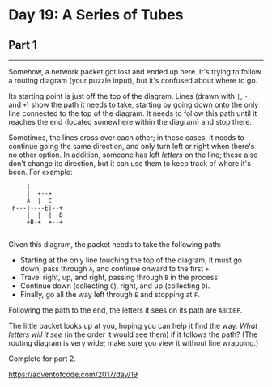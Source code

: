 # Day 19: A Series of Tubes
## Part 1
---------------------------------

Somehow, a network packet got lost and ended up here. It's trying to follow a routing diagram (your puzzle input), but it's confused about where to go.


Its starting point is just off the top of the diagram. Lines (drawn with `|`, `-`, and `+`) show the path it needs to take, starting by going down onto the only line connected to the top of the diagram. It needs to follow this path until it reaches the end (located somewhere within the diagram) and stop there.


Sometimes, the lines cross over each other; in these cases, it needs to continue going the same direction, and only turn left or right when there's no other option. In addition, someone has left *letters* on the line; these also don't change its direction, but it can use them to keep track of where it's been. For example:



```
     |          
     |  +--+    
     A  |  C    
 F---|----E|--+ 
     |  |  |  D 
     +B-+  +--+ 


```

Given this diagram, the packet needs to take the following path:


* Starting at the only line touching the top of the diagram, it must go down, pass through `A`, and continue onward to the first `+`.
* Travel right, up, and right, passing through `B` in the process.
* Continue down (collecting `C`), right, and up (collecting `D`).
* Finally, go all the way left through `E` and stopping at `F`.


Following the path to the end, the letters it sees on its path are `ABCDEF`.


The little packet looks up at you, hoping you can help it find the way. *What letters will it see* (in the order it would see them) if it follows the path? (The routing diagram is very wide; make sure you view it without line wrapping.)




Complete for part 2.

https://adventofcode.com/2017/day/19

